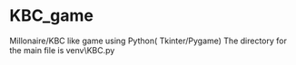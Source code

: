 # KBC_game
Millonaire/KBC like game using Python( Tkinter/Pygame)
The directory for the main file is venv\KBC.py
